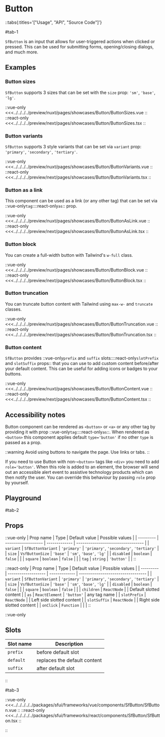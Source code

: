# Button

::tabs{:titles='["Usage", "API", "Source Code"]'}

#tab-1

`SfButton` is an input that allows for user-triggered actions when clicked or pressed. This can be used for submitting forms, opening/closing dialogs, and much more.

## Examples

### Button sizes

`SfButton`  supports 3 sizes that can be set with the `size` prop: `'sm'`, `'base'`, `'lg'`.

<Showcase showcase-name="Button/ButtonSizes" style="min-height:250px">

::vue-only
<<<../../../../preview/nuxt/pages/showcases/Button/ButtonSizes.vue
::
::react-only
<<<../../../../preview/next/pages/showcases/Button/ButtonSizes.tsx
::
</Showcase>

### Button variants

`SfButton` supports 3 style variants that can be set via `variant` prop: `'primary'`, `'secondary'`, `'tertiary'`.

<Showcase showcase-name="Button/ButtonVariants" style="min-height:250px">

::vue-only
<<<../../../../preview/nuxt/pages/showcases/Button/ButtonVariants.vue
::
::react-only
<<<../../../../preview/next/pages/showcases/Button/ButtonVariants.tsx
::
</Showcase>

### Button as a link

<!-- TODO: only one name per framework -->
This component can be used as a link (or any other tag) that can be set via ::vue-only`tag`::::react-only`as`:: prop.

<Showcase showcase-name="Button/ButtonAsLink" style="min-height:250px">

::vue-only
<<<../../../../preview/nuxt/pages/showcases/Button/ButtonAsLink.vue
::
::react-only
<<<../../../../preview/next/pages/showcases/Button/ButtonAsLink.tsx
::
</Showcase>

### Button block

You can create a full-width button with Tailwind's `w-full` class.

<Showcase showcase-name="Button/ButtonBlock">

::vue-only
<<<../../../../preview/nuxt/pages/showcases/Button/ButtonBlock.vue
::
::react-only
<<<../../../../preview/next/pages/showcases/Button/ButtonBlock.tsx
::
</Showcase>

### Button truncation

You can truncate button content with Tailwind using `max-w-` and `truncate` classes.

<Showcase showcase-name="Button/ButtonTruncation">

::vue-only
<<<../../../../preview/nuxt/pages/showcases/Button/ButtonTruncation.vue
::
::react-only
<<<../../../../preview/next/pages/showcases/Button/ButtonTruncation.tsx
::
</Showcase>

### Button content

`SfButton` provides ::vue-only`prefix` and `suffix` slots::::react-only`slotPrefix` and `slotSuffix` props:: that you can use to add custom content before/after your default content. This can be useful for adding icons or badges to your buttons. 

<Showcase showcase-name="Button/ButtonContent" style="min-height:250px">

::vue-only
<<<../../../../preview/nuxt/pages/showcases/Button/ButtonContent.vue
::
::react-only
<<<../../../../preview/next/pages/showcases/Button/ButtonContent.tsx
::
</Showcase>

## Accessibility notes

Button component can be rendered as `<button>` or `<a>` or any other tag by providing it with prop ::vue-only`tag`::::react-only`as`::. When rendered as `<button>` this component applies default `type='button'` if no other `type` is passed as a prop.

::warning
Avoid using buttons to navigate the page. Use links or tabs.
::

If you need to use Button with non-`<button>` tags like `<div>` you need to add `role='button'`. When this role is added to an element, the browser will send out an accessible alert event to assistive technology products which can then notify the user. You can override this behaviour by passing `role` prop by yourself.


## Playground

<Generate />

#tab-2

## Props



::vue-only
| Prop name | Type                | Default value | Possible values                    |
| --------- | ------------------- | ------------- | ---------------------------------- |
| `variant`   | `SfButtonVariant`    | `'primary'`       | `'primary'`, `'secondary'`, `'tertiary'`       |
| `size`      | `VsfButtonSize`       | `'base'`          | `'sm'`, `'base'`, `'lg'`                       |
| `disabled`  | `boolean`             | `false`         |                                    |
| `square`    | `boolean`             | `false`         |                                    |
| `tag`       | `string`              | `'button'`        |                                    |
::

::react-only
| Prop name | Type                | Default value | Possible values                    |
| --------- | ------------------- | ------------- | ---------------------------------- |
| `variant`   | `SfButtonVariant`    | `'primary'`       | `'primary'`, `'secondary'`, `'tertiary'`       |
| `size`      | `VsfButtonSize`       | `'base'`          | `'sm'`, `'base'`, `'lg'`                       |
| `disabled`  | `boolean`             | `false`         |                                    |
| `square`    | `boolean`             | `false`         |                                    |
| `children`   | `ReactNode`          |               | Default slotted content            |
| `as`         | `ReactElement`       | `'button'`        | any tag name                       |
| `slotPrefix` | `ReactNode`          |               | Left side slotted content          |
| `slotSuffix` | `ReactNode`          |               | Right side slotted content         |
| `onClick`    | `Function`           |               |                                    |
::

::vue-only
## Slots

| Slot name | Description                  |
| --------- | ---------------------------- |
| `prefix`    | before default slot          |
| `default`   | replaces the default content |
| `suffix`    | after default slot           |
::

#tab-3

::vue-only
<<<../../../../../packages/sfui/frameworks/vue/components/SfButton/SfButton.vue
::
::react-only
<<<../../../../../packages/sfui/frameworks/react/components/SfButton/SfButton.tsx
::

::
